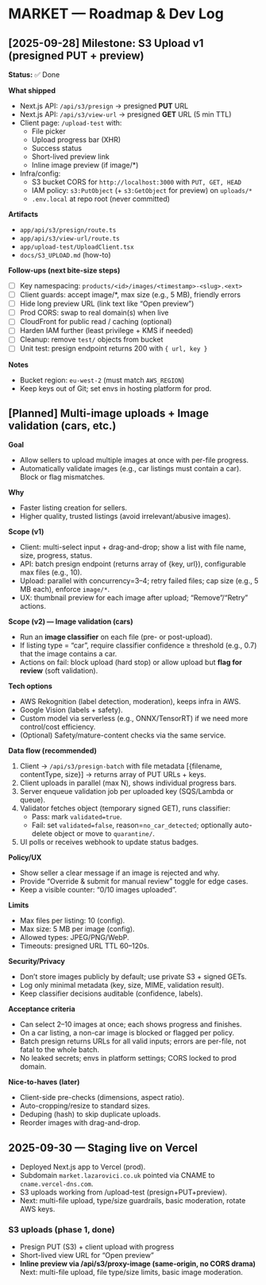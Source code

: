 # MARKET — Roadmap & Dev Log

## [2025-09-28] Milestone: S3 Upload v1 (presigned PUT + preview)
**Status:** ✅ Done

**What shipped**
- Next.js API: `/api/s3/presign` → presigned **PUT** URL
- Next.js API: `/api/s3/view-url` → presigned **GET** URL (5 min TTL)
- Client page: `/upload-test` with:
  - File picker
  - Upload progress bar (XHR)
  - Success status
  - Short-lived preview link
  - Inline image preview (if image/*)
- Infra/config:
  - S3 bucket CORS for `http://localhost:3000` with `PUT, GET, HEAD`
  - IAM policy: `s3:PutObject` (+ `s3:GetObject` for preview) on `uploads/*`
  - `.env.local` at repo root (never committed)

**Artifacts**
- `app/api/s3/presign/route.ts`
- `app/api/s3/view-url/route.ts`
- `app/upload-test/UploadClient.tsx`
- `docs/S3_UPLOAD.md` (how-to)

**Follow-ups (next bite-size steps)**
- [ ] Key namespacing: `products/<id>/images/<timestamp>-<slug>.<ext>`
- [ ] Client guards: accept image/*, max size (e.g., 5 MB), friendly errors
- [ ] Hide long preview URL (link text like “Open preview”)
- [ ] Prod CORS: swap to real domain(s) when live
- [ ] CloudFront for public read / caching (optional)
- [ ] Harden IAM further (least privilege + KMS if needed)
- [ ] Cleanup: remove `test/` objects from bucket
- [ ] Unit test: presign endpoint returns 200 with `{ url, key }`

**Notes**
- Bucket region: `eu-west-2` (must match `AWS_REGION`)
- Keep keys out of Git; set envs in hosting platform for prod.

## [Planned] Multi-image uploads + Image validation (cars, etc.)

**Goal**
- Allow sellers to upload multiple images at once with per-file progress.
- Automatically validate images (e.g., car listings must contain a car). Block or flag mismatches.

**Why**
- Faster listing creation for sellers.
- Higher quality, trusted listings (avoid irrelevant/abusive images).

**Scope (v1)**
- Client: multi-select input + drag-and-drop; show a list with file name, size, progress, status.
- API: batch presign endpoint (returns array of {key, url}), configurable max files (e.g., 10).
- Upload: parallel with concurrency=3–4; retry failed files; cap size (e.g., 5 MB each), enforce `image/*`.
- UX: thumbnail preview for each image after upload; “Remove”/“Retry” actions.

**Scope (v2) — Image validation (cars)**
- Run an **image classifier** on each file (pre- or post-upload).
- If listing type = “car”, require classifier confidence ≥ threshold (e.g., 0.7) that the image contains a car.
- Actions on fail: block upload (hard stop) or allow upload but **flag for review** (soft validation).

**Tech options**
- AWS Rekognition (label detection, moderation), keeps infra in AWS.
- Google Vision (labels + safety).
- Custom model via serverless (e.g., ONNX/TensorRT) if we need more control/cost efficiency.
- (Optional) Safety/mature-content checks via the same service.

**Data flow (recommended)**
1. Client → `/api/s3/presign-batch` with file metadata [{filename, contentType, size}] → returns array of PUT URLs + keys.
2. Client uploads in parallel (max N), shows individual progress bars.
3. Server enqueue validation job per uploaded key (SQS/Lambda or queue).
4. Validator fetches object (temporary signed GET), runs classifier:
   - Pass: mark `validated=true`.
   - Fail: set `validated=false`, reason=`no_car_detected`; optionally auto-delete object or move to `quarantine/`.
5. UI polls or receives webhook to update status badges.

**Policy/UX**
- Show seller a clear message if an image is rejected and why.
- Provide “Override & submit for manual review” toggle for edge cases.
- Keep a visible counter: “0/10 images uploaded”.

**Limits**
- Max files per listing: 10 (config).
- Max size: 5 MB per image (config).
- Allowed types: JPEG/PNG/WebP.
- Timeouts: presigned URL TTL 60–120s.

**Security/Privacy**
- Don’t store images publicly by default; use private S3 + signed GETs.
- Log only minimal metadata (key, size, MIME, validation result).
- Keep classifier decisions auditable (confidence, labels).

**Acceptance criteria**
- Can select 2–10 images at once; each shows progress and finishes.
- On a car listing, a non-car image is blocked or flagged per policy.
- Batch presign returns URLs for all valid inputs; errors are per-file, not fatal to the whole batch.
- No leaked secrets; envs in platform settings; CORS locked to prod domain.

**Nice-to-haves (later)**
- Client-side pre-checks (dimensions, aspect ratio).
- Auto-cropping/resize to standard sizes.
- Deduping (hash) to skip duplicate uploads.
- Reorder images with drag-and-drop.

## 2025-09-30 — Staging live on Vercel
- Deployed Next.js app to Vercel (prod).
- Subdomain `market.lazarovici.co.uk` pointed via CNAME to `cname.vercel-dns.com`.
- S3 uploads working from /upload-test (presign+PUT+preview).
- Next: multi-file upload, type/size guardrails, basic moderation, rotate AWS keys.

### S3 uploads (phase 1, done)
- Presign PUT (S3) + client upload with progress
- Short-lived view URL for “Open preview”
- **Inline preview via /api/s3/proxy-image (same-origin, no CORS drama)**
Next: multi-file upload, file type/size limits, basic image moderation.
